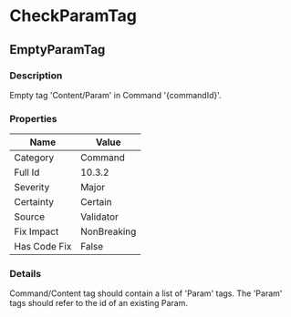 ﻿---  
uid: Validator_10_3_2  
---

# CheckParamTag

## EmptyParamTag

### Description

Empty tag 'Content\/Param' in Command '{commandId}'.

### Properties

| Name         | Value       |
| ------------ | ----------- |
| Category     | Command     |
| Full Id      | 10.3.2      |
| Severity     | Major       |
| Certainty    | Certain     |
| Source       | Validator   |
| Fix Impact   | NonBreaking |
| Has Code Fix | False       |

### Details

Command\/Content tag should contain a list of 'Param' tags. The 'Param' tags should refer to the id of an existing Param.
